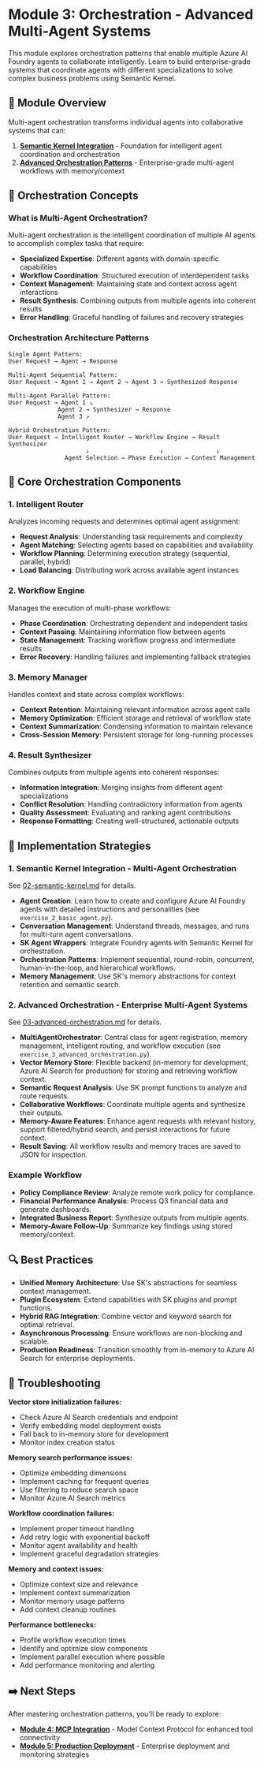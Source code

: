 # Module 3: Orchestration - Advanced Multi-Agent Systems

This module explores orchestration patterns that enable multiple Azure AI Foundry agents to collaborate intelligently. Learn to build enterprise-grade systems that coordinate agents with different specializations to solve complex business problems using Semantic Kernel.

## 🎯 Module Overview

Multi-agent orchestration transforms individual agents into collaborative systems that can:

1. **[Semantic Kernel Integration](02-semantic-kernel.md)** - Foundation for intelligent agent coordination and orchestration
2. **[Advanced Orchestration Patterns](03-advanced-orchestration.md)** - Enterprise-grade multi-agent workflows with memory/context

## 🧠 Orchestration Concepts

### What is Multi-Agent Orchestration?

Multi-agent orchestration is the intelligent coordination of multiple AI agents to accomplish complex tasks that require:

- **Specialized Expertise**: Different agents with domain-specific capabilities
- **Workflow Coordination**: Structured execution of interdependent tasks
- **Context Management**: Maintaining state and context across agent interactions
- **Result Synthesis**: Combining outputs from multiple agents into coherent results
- **Error Handling**: Graceful handling of failures and recovery strategies

### Orchestration Architecture Patterns

```text
Single Agent Pattern:
User Request → Agent → Response

Multi-Agent Sequential Pattern:
User Request → Agent 1 → Agent 2 → Agent 3 → Synthesized Response

Multi-Agent Parallel Pattern:
User Request → Agent 1 ↘
              Agent 2 → Synthesizer → Response  
              Agent 3 ↗

Hybrid Orchestration Pattern:
User Request → Intelligent Router → Workflow Engine → Result Synthesizer
                      ↓                    ↓               ↓
                Agent Selection → Phase Execution → Context Management
```

## 🔧 Core Orchestration Components

### 1. Intelligent Router
Analyzes incoming requests and determines optimal agent assignment:

- **Request Analysis**: Understanding task requirements and complexity
- **Agent Matching**: Selecting agents based on capabilities and availability
- **Workflow Planning**: Determining execution strategy (sequential, parallel, hybrid)
- **Load Balancing**: Distributing work across available agent instances

### 2. Workflow Engine
Manages the execution of multi-phase workflows:

- **Phase Coordination**: Orchestrating dependent and independent tasks
- **Context Passing**: Maintaining information flow between agents
- **State Management**: Tracking workflow progress and intermediate results
- **Error Recovery**: Handling failures and implementing fallback strategies

### 3. Memory Manager
Handles context and state across complex workflows:

- **Context Retention**: Maintaining relevant information across agent calls
- **Memory Optimization**: Efficient storage and retrieval of workflow state
- **Context Summarization**: Condensing information to maintain relevance
- **Cross-Session Memory**: Persistent storage for long-running processes

### 4. Result Synthesizer
Combines outputs from multiple agents into coherent responses:

- **Information Integration**: Merging insights from different agent specializations
- **Conflict Resolution**: Handling contradictory information from agents
- **Quality Assessment**: Evaluating and ranking agent contributions
- **Response Formatting**: Creating well-structured, actionable outputs

## 🚀 Implementation Strategies

### 1. Semantic Kernel Integration - Multi-Agent Orchestration

See [02-semantic-kernel.md](02-semantic-kernel.md) for details.

- **Agent Creation**: Learn how to create and configure Azure AI Foundry agents with detailed instructions and personalities (see `exercise_2_basic_agent.py`).
- **Conversation Management**: Understand threads, messages, and runs for multi-turn agent conversations.
- **SK Agent Wrappers**: Integrate Foundry agents with Semantic Kernel for orchestration.
- **Orchestration Patterns**: Implement sequential, round-robin, concurrent, human-in-the-loop, and hierarchical workflows.
- **Memory Management**: Use SK's memory abstractions for context retention and semantic search.

### 2. Advanced Orchestration - Enterprise Multi-Agent Systems

See [03-advanced-orchestration.md](03-advanced-orchestration.md) for details.

- **MultiAgentOrchestrator**: Central class for agent registration, memory management, intelligent routing, and workflow execution (see `exercise_3_advanced_orchestration.py`).
- **Vector Memory Store**: Flexible backend (in-memory for development, Azure AI Search for production) for storing and retrieving workflow context.
- **Semantic Request Analysis**: Use SK prompt functions to analyze and route requests.
- **Collaborative Workflows**: Coordinate multiple agents and synthesize their outputs.
- **Memory-Aware Features**: Enhance agent requests with relevant history, support filtered/hybrid search, and persist interactions for future context.
- **Result Saving**: All workflow results and memory traces are saved to JSON for inspection.

### Example Workflow

- **Policy Compliance Review**: Analyze remote work policy for compliance.
- **Financial Performance Analysis**: Process Q3 financial data and generate dashboards.
- **Integrated Business Report**: Synthesize outputs from multiple agents.
- **Memory-Aware Follow-Up**: Summarize key findings using stored memory/context.


## 🔍 Best Practices

- **Unified Memory Architecture**: Use SK's abstractions for seamless context management.
- **Plugin Ecosystem**: Extend capabilities with SK plugins and prompt functions.
- **Hybrid RAG Integration**: Combine vector and keyword search for optimal retrieval.
- **Asynchronous Processing**: Ensure workflows are non-blocking and scalable.
- **Production Readiness**: Transition smoothly from in-memory to Azure AI Search for enterprise deployments.

## 🔧 Troubleshooting

**Vector store initialization failures:**
- Check Azure AI Search credentials and endpoint
- Verify embedding model deployment exists
- Fall back to in-memory store for development
- Monitor index creation status

**Memory search performance issues:**
- Optimize embedding dimensions
- Implement caching for frequent queries
- Use filtering to reduce search space
- Monitor Azure AI Search metrics

**Workflow coordination failures:**
- Implement proper timeout handling
- Add retry logic with exponential backoff
- Monitor agent availability and health
- Implement graceful degradation strategies

**Memory and context issues:**
- Optimize context size and relevance
- Implement context summarization
- Monitor memory usage patterns
- Add context cleanup routines

**Performance bottlenecks:**
- Profile workflow execution times
- Identify and optimize slow components
- Implement parallel execution where possible
- Add performance monitoring and alerting

## ➡️ Next Steps

After mastering orchestration patterns, you'll be ready to explore:

- **[Module 4: MCP Integration](../04-mcp/README.md)** - Model Context Protocol for enhanced tool connectivity
- **[Module 5: Production Deployment](../05-production/README.md)** - Enterprise deployment and monitoring strategies
